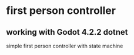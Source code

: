 # first person controller
## working with Godot 4.2.2 **dotnet**
simple first person controller with state machine

